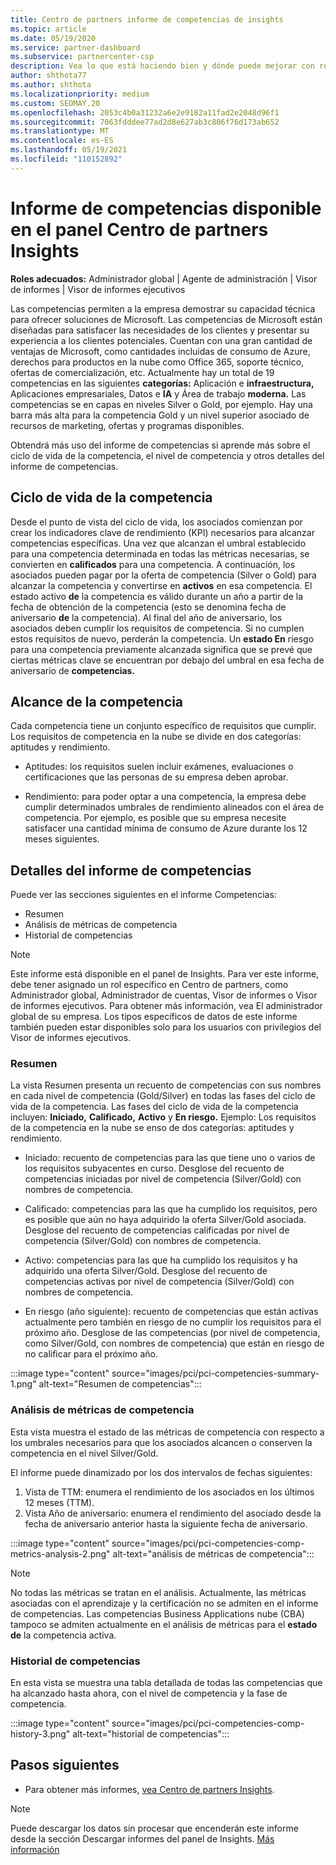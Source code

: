 ```yaml
---
title: Centro de partners informe de competencias de insights
ms.topic: article
ms.date: 05/19/2020
ms.service: partner-dashboard
ms.subservice: partnercenter-csp
description: Vea lo que está haciendo bien y dónde puede mejorar con respecto a las competencias, los niveles de competencia y las ofertas de Microsoft para ayudarle a entregar soluciones de Microsoft.
author: shthota77
ms.author: shthota
ms.localizationpriority: medium
ms.custom: SEOMAY.20
ms.openlocfilehash: 2053c4b0a31232a6e2e9182a11fad2e2048d96f1
ms.sourcegitcommit: 7063fdddee77ad2d8e627ab3c806f76d173ab652
ms.translationtype: MT
ms.contentlocale: es-ES
ms.lasthandoff: 05/19/2021
ms.locfileid: "110152892"
---
```

# <a name="competencies-report-available-from-the-partner-center-insights-dashboard"></a>Informe de competencias disponible en el panel Centro de partners Insights

**Roles adecuados:** Administrador global | Agente de administración | Visor de informes | Visor de informes ejecutivos

Las competencias permiten a la empresa demostrar su capacidad técnica para ofrecer soluciones de Microsoft. Las competencias de Microsoft están diseñadas para satisfacer las necesidades de los clientes y presentar su experiencia a los clientes potenciales. Cuentan con una gran cantidad de ventajas de Microsoft, como cantidades incluidas de consumo de Azure, derechos para productos en la nube como Office 365, soporte técnico, ofertas de comercialización, etc. Actualmente hay un total de 19 competencias en las siguientes **categorías:** Aplicación e **infraestructura,** Aplicaciones empresariales, Datos e **IA** y Área de trabajo **moderna.** Las competencias se en capas en niveles Silver o Gold, por ejemplo. Hay una barra más alta para la competencia Gold y un nivel superior asociado de recursos de marketing, ofertas y programas disponibles.  

Obtendrá más uso del informe de competencias si aprende más sobre el ciclo de vida de la competencia, el nivel de competencia y otros detalles del informe de competencias.

## <a name="competency-life-cycle"></a>Ciclo de vida de la competencia

Desde el punto de vista del ciclo de vida, los asociados comienzan por crear los indicadores clave de rendimiento (KPI) necesarios para alcanzar competencias específicas. Una vez que alcanzan el umbral establecido para una competencia determinada en todas las métricas necesarias, se convierten en **calificados** para una competencia. A continuación, los asociados pueden pagar por la oferta de competencia (Silver o Gold) para alcanzar la competencia y convertirse en **activos** en esa competencia. El estado activo **de** la competencia es válido durante un año a partir de la fecha de obtención de la competencia (esto se denomina fecha de aniversario **de** la competencia). Al final del año de aniversario, los asociados deben cumplir los requisitos de competencia. Si no cumplen estos requisitos de nuevo, perderán la competencia. Un **estado En** riesgo para una competencia previamente alcanzada significa que se prevé que ciertas métricas clave se encuentran por debajo del umbral en esa fecha de aniversario de **competencias.**

## <a name="competency-attainment"></a>Alcance de la competencia

Cada competencia tiene un conjunto específico de requisitos que cumplir. Los requisitos de competencia en la nube se divide en dos categorías: aptitudes y rendimiento.

- Aptitudes: los requisitos suelen incluir exámenes, evaluaciones o certificaciones que las personas de su empresa deben aprobar.

- Rendimiento: para poder optar a una competencia, la empresa debe cumplir determinados umbrales de rendimiento alineados con el área de competencia. Por ejemplo, es posible que su empresa necesite satisfacer una cantidad mínima de consumo de Azure durante los 12 meses siguientes.

## <a name="competencies-report-details"></a>Detalles del informe de competencias

Puede ver las secciones siguientes en el informe Competencias:

- Resumen
- Análisis de métricas de competencia
- Historial de competencias

 > [!NOTE]
 > Este informe está disponible en el panel de Insights. Para ver este informe, debe tener asignado un rol específico en Centro de partners, como Administrador global, Administrador de cuentas, Visor de informes o Visor de informes ejecutivos. Para obtener más información, vea El administrador global de su empresa. Los tipos específicos de datos de este informe también pueden estar disponibles solo para los usuarios con privilegios del Visor de informes ejecutivos.

### <a name="summary"></a>Resumen

La vista Resumen presenta un recuento de competencias con sus nombres en cada nivel de competencia (Gold/Silver) en todas las fases del ciclo de vida de la competencia. Las fases del ciclo de vida de la competencia incluyen: **Iniciado,** **Calificado,** **Activo** y **En riesgo.** Ejemplo: Los requisitos de la competencia en la nube se enso de dos categorías: aptitudes y rendimiento.

- Iniciado: recuento de competencias para las que tiene uno o varios de los requisitos subyacentes en curso.
Desglose del recuento de competencias iniciadas por nivel de competencia (Silver/Gold) con nombres de competencia.

- Calificado: competencias para las que ha cumplido los requisitos, pero es posible que aún no haya adquirido la oferta Silver/Gold asociada. Desglose del recuento de competencias calificadas por nivel de competencia (Silver/Gold) con nombres de competencia.

- Activo: competencias para las que ha cumplido los requisitos y ha adquirido una oferta Silver/Gold. Desglose del recuento de competencias activas por nivel de competencia (Silver/Gold) con nombres de competencia.

- En riesgo (año siguiente): recuento de  competencias  que están activas actualmente pero también en riesgo de no cumplir los requisitos para el próximo año.
Desglose de las competencias (por nivel de competencia, como Silver/Gold, con nombres de competencia) que están en riesgo de no calificar para el próximo año.

:::image type="content" source="images/pci/pci-competencies-summary-1.png" alt-text="Resumen de competencias":::

### <a name="competency-metric-analysis"></a>Análisis de métricas de competencia

Esta vista muestra el estado de las métricas de competencia con respecto a los umbrales necesarios para que los asociados alcancen o conserven la competencia en el nivel Silver/Gold. 

El informe puede dinamizado por los dos intervalos de fechas siguientes:

1. Vista de TTM: enumera el rendimiento de los asociados en los últimos 12 meses (TTM).
2. Vista Año de aniversario: enumera el rendimiento del asociado desde la fecha de aniversario anterior hasta la siguiente fecha de aniversario.

:::image type="content" source="images/pci/pci-competencies-comp-metrics-analysis-2.png" alt-text="análisis de métricas de competencia":::

> [!NOTE]
 > No todas las métricas se tratan en el análisis. Actualmente, las métricas asociadas con el aprendizaje y la certificación no se admiten en el informe de competencias. Las competencias Business Applications nube (CBA) tampoco se admiten actualmente en el análisis de métricas para el **estado de** la competencia activa.

### <a name="competency-history"></a>Historial de competencias

En esta vista se muestra una tabla detallada de todas las competencias que ha alcanzado hasta ahora, con el nivel de competencia y la fase de competencia.

:::image type="content" source="images/pci/pci-competencies-comp-history-3.png" alt-text="historial de competencias":::

## <a name="next-steps"></a>Pasos siguientes

- Para obtener más informes, [vea Centro de partners Insights](partner-center-insights.md).

>[!NOTE] 
> Puede descargar los datos sin procesar que encenderán este informe desde la sección Descargar informes del panel de Insights. [Más información](pci-download-reports.md) 
